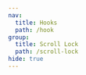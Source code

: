 ```yaml
---
nav:
  title: Hooks
  path: /hook
group:
  title: Scroll Lock
  path: /scroll-lock
hide: true
---
```

